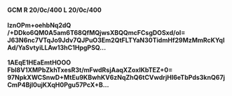 #### GCM R 20/0c/400 L 20/0c/400
**lznOPm+oehbNq2dQ**<br/>**/+DDko6QM0A5am6T68QfMQjwsXBQQmcFCsgDOSxd/oI=**<br/>**J63N6nc7VTqJo9Jdv7QJPuO3Em2QtFLTYaN30TidmHf29MzMmRcKYqlAd/YaSvtyiLLAw13hC1HpgPSQ...**<br/><br/>
**1AEqE1HEaEmtHOOO**<br/>**Fbl8V1XMPbZkhTxesR3t/mFwdRsjAaqXZoxlKbTEZ+0=**<br/>**97NpkXWCSnwD+MtEu9KBwhKV6zNqZhQ6tCVwdrjHl6eTbPds3knQ67jCmP4Bjl0ujKXqH0Pgu57PcX+B...**